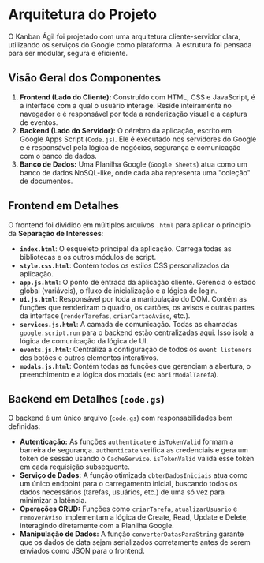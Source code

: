 # Arquitetura do Projeto

O Kanban Ágil foi projetado com uma arquitetura cliente-servidor clara, utilizando os serviços do Google como plataforma. A estrutura foi pensada para ser modular, segura e eficiente.

## Visão Geral dos Componentes

1.  **Frontend (Lado do Cliente):** Construído com HTML, CSS e JavaScript, é a interface com a qual o usuário interage. Reside inteiramente no navegador e é responsável por toda a renderização visual e a captura de eventos.
2.  **Backend (Lado do Servidor):** O cérebro da aplicação, escrito em Google Apps Script (`Code.js`). Ele é executado nos servidores do Google e é responsável pela lógica de negócios, segurança e comunicação com o banco de dados.
3.  **Banco de Dados:** Uma Planilha Google (`Google Sheets`) atua como um banco de dados NoSQL-like, onde cada aba representa uma "coleção" de documentos.

## Frontend em Detalhes

O frontend foi dividido em múltiplos arquivos `.html` para aplicar o princípio da **Separação de Interesses**:

- **`index.html`**: O esqueleto principal da aplicação. Carrega todas as bibliotecas e os outros módulos de script.
- **`style.css.html`**: Contém todos os estilos CSS personalizados da aplicação.
- **`app.js.html`**: O ponto de entrada da aplicação cliente. Gerencia o estado global (variáveis), o fluxo de inicialização e a lógica de login.
- **`ui.js.html`**: Responsável por toda a manipulação do DOM. Contém as funções que renderizam o quadro, os cartões, os avisos e outras partes da interface (`renderTarefas`, `criarCartaoAviso`, etc.).
- **`services.js.html`**: A camada de comunicação. Todas as chamadas `google.script.run` para o backend estão centralizadas aqui. Isso isola a lógica de comunicação da lógica de UI.
- **`events.js.html`**: Centraliza a configuração de todos os `event listeners` dos botões e outros elementos interativos.
- **`modals.js.html`**: Contém todas as funções que gerenciam a abertura, o preenchimento e a lógica dos modais (ex: `abrirModalTarefa`).

## Backend em Detalhes (`code.gs`)

O backend é um único arquivo (`code.gs`) com responsabilidades bem definidas:

- **Autenticação:** As funções `authenticate` e `isTokenValid` formam a barreira de segurança. `authenticate` verifica as credenciais e gera um token de sessão usando o `CacheService`. `isTokenValid` valida esse token em cada requisição subsequente.
- **Serviço de Dados:** A função otimizada `obterDadosIniciais` atua como um único endpoint para o carregamento inicial, buscando todos os dados necessários (tarefas, usuários, etc.) de uma só vez para minimizar a latência.
- **Operações CRUD:** Funções como `criarTarefa`, `atualizarUsuario` e `removerAviso` implementam a lógica de Create, Read, Update e Delete, interagindo diretamente com a Planilha Google.
- **Manipulação de Dados:** A função `converterDatasParaString` garante que os dados de data sejam serializados corretamente antes de serem enviados como JSON para o frontend.